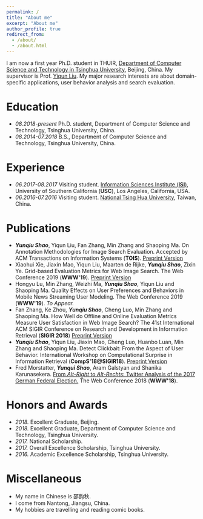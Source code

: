 ```yaml
---
permalink: /
title: "About me"
excerpt: "About me"
author_profile: true
redirect_from: 
  - /about/
  - /about.html
---
```


I am now a first year Ph.D. student in THUIR, [Department of Computer Science and Technology in Tsinghua University](http://www.cs.tsinghua.edu.cn/), Beijing, China. My supervisor is Prof. [Yiqun Liu](http://www.thuir.cn/group/~YQLiu/). My major research interests are about domain-specific applications, user behavior analysis and search evaluation. 

Education
======
* *08.2018-present* Ph.D. student, Department of Computer Science and Technology, Tsinghua University, China.
* *08.2014-07.2018* B.S., Department of Computer Science and Technology, Tsinghua University, China. 

Experience
======
* *06.2017-08.2017* Visiting student. [Information Sciences Institute (**ISI**)](https://www.isi.edu/), University of Southern California (**USC**), Los Angeles, California, USA. 
* *06.2016-07.2016* Visiting student. [National Tsing Hua University](https://www.nthu.edu.tw/), Taiwan, China. 

Publications
======
* ***Yunqiu Shao***, Yiqun Liu, Fan Zhang, Min Zhang and Shaoping Ma. On Annotation Methodologies for Image Search Evaluation. Accepted by ACM Transactions on Information Systems (**TOIS**). [Preprint Version](http://www.thuir.cn/group/~YQLiu/publications/TOIS2019Shao.pdf)
* Xiaohui Xie, Jiaxin Mao, Yiqun Liu, Maarten de Rijke, ***Yunqiu Shao***, Zixin Ye. Grid-based Evaluation Metrics for Web Image Search. The Web Conference 2019 (**WWW'19**). [Preprint Version](http://www.thuir.cn/group/~YQLiu/publications/WWW19Xie.pdf)
* Hongyu Lu, Min Zhang, Weizhi Ma, ***Yunqiu Shao***, Yiqun Liu and Shaoping Ma. Quality Effects on User Preferences and Behaviors in Mobile News Streaming	User Modeling. The Web Conference 2019 (**WWW'19**). *To Appear.*
* Fan Zhang, Ke Zhou, ***Yunqiu Shao***, Cheng Luo, Min Zhang and Shaoping Ma. How Well do Offline and Online Evaluation Metrics Measure User Satisfaction in Web Image Search? The 41st International ACM SIGIR Conference on Research and Development in Information Retrieval (**SIGIR 2018**) [Preprint Version](http://www.thuir.cn/group/~mzhang/publications/SIGIR18-Zhang.pdf)
* ***Yunqiu Shao***, Yiqun Liu, Jiaxin Mao, Cheng Luo, Huanbo Luan, Min Zhang and Shaoping Ma. Detect Clickbait: From the Aspect of User Behavior. International Workshop on Computational Surprise in Information Retrieval (**CompS'18@SIGIR18**). [Preprint Version](https://drive.google.com/file/d/1o4cDhRAFBqgxqRGvQCGQ9m0gus6PCktw/view)
* Fred Morstatter, ***Yunqui Shao***, Aram Galstyan and Shanika Karunasekera. [From *Alt-Right* to *Alt-Rechts*: Twitter Analysis of the 2017 German Federal Election.](https://dl.acm.org/citation.cfm?id=3188733) The Web Conference 2018 (**WWW'18**). 

Honors and Awards
======
* *2018.* Excellent Graduate, Beijing.
* *2018.* Excellent Graduate, Department of Computer Science and Technology, Tsinghua University.
* *2017.* National Scholarship. 
* *2017.* Overall Excellence Scholarship, Tsinghua University. 
* *2016.* Academic Excellence Scholarship, Tsinghua University.

Miscellaneous
======
* My name in Chinese is 邵韵秋.
* I come from Nantong, Jiangsu, China. 
* My hobbies are travelling and reading comic books.  




